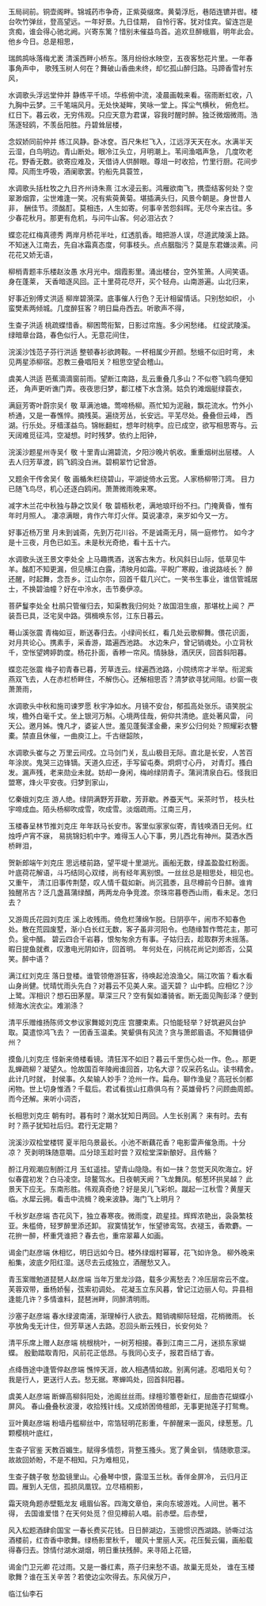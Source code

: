 <!-- { "loadSidebar": true } -->
玉局祠前。铜壶阁畔。锦城药市争奇，正紫萸缀席。黄菊浮卮，巷陌连镳并辔。楼台吹竹弹丝，登高望远。一年好景。九日佳期， 自怜行客。犹对佳宾。留连岂是贪痴，谁会得心驰北阙。兴寄东篱？惜别未催益鸟首。追欢旦醉蛾眉，明年此会。他乡今日。总是相思，

瑞鹧鸪咏落梅尤袤
清溪西畔小桥东。落月纷纷水映空，五夜客愁花片里。一年春事角声中， 歌残玉树人何在？舞破山香曲未终，却忆孤山醉归路。马蹄香雪衬东风，

水调歌头浮远堂仲并
静练平千顷。华栋俯中流，凌晨画戟来看。宿雨断虹收，八九胸中云梦。三千笔端风月。无处快凝眸，笑咏一堂上。挥尘气横秋， 俯危栏。红日下。暮云收，无穷伟观。只应天意为君谋，容我时醒时醉。独泛微烟微雨。浩荡逐轻鸥，不羡岳阳胜。丹碧耸层楼，

念奴娇同前仲并
练江风静。卧冰奁。百尺朱栏飞入，江远浮天天在水。水满半天云湿，白鸟明边。青山断处。眼冷江头立，月明潮上。苇间渔唱声急， 几度吹老花。野香无数。欲寄应难及，天借诗人供醉眼。尊俎一时收拾，竹里行厨。花间步障。风雨生呼吸，酒阑歌罢。钓船先具蓑笠，

水调歌头括杜牧之九日齐州诗朱熹
江水浸云影。鸿雁欲南飞，携壶结客何处？空翠渺烟霏，尘世难逢一笑。况有紫萸黄菊。堪插满头归，风景今朝是。身世昔人非， 酬佳节。须酩酊。莫相违，人生如寄。何事辛苦怨斜晖。无尽今来古往。多少春花秋月。那更有危机，与问牛山客。何必泪沾衣？

蝶恋花红梅真德秀
两岸月桥花半吐，红透肌香。暗把游人误，尽道武陵溪上路。不知迷入江南去，先自冰霜真态度，何事枝头。点点胭脂污？莫是东君嫌淡素。问花花又娇无语，

柳梢青题丰乐楼赵汝愚
水月光中。烟霞影里。涌出楼台，空外笙箫。人间笑语。身在蓬莱， 天香暗逐风回。正十里荷花尽开，买个轻舟。山南游遍。山北归来，

好事近别傅丈洪适
柳岸碧漪深。底事催人行色？无计相留情话。只别愁如织， 小蛮樊素两倾城。几度醉狂客？明日扁舟西去。听歌声不得，

生查子洪适
桃疏蝶惜香。柳困莺衔絮，日影过帘旌。多少闲愁绪。 红绽武陵溪。绿暗章台路，春色似行人。无意花间住，

浣溪沙饯范子芬行洪适
整顿春衫欲跨鞍。一杯相属少开颜。愁蛾不似旧时弯， 未见两星添柳宿。忍教三叠唱阳关？相思空望会稽山。

虞美人洪适
芭蕉滴滴窗前雨。望断江南路，乱云重叠几多山？不似卷飞鸥鸟便知还， 角声更听谯门弄。夜夜思归梦，鄱江楼下水含漪。姑负钓滩烟艇绿蓑衣，

满庭芳寄叶蔚宗吴亻敬
草满池塘。莺啼杨柳。燕忙知为泥融，飘花流水。竹外小桥通，又是一春憔悴。摘残英。遍绕芳丛，长安远。平芜尽处。叠叠但云峰， 西湖。行乐处。牙樯漾益鸟。锦帐翻虹，想年时桃李。应已成空，欲写相思寄与。云天阔难觅征鸿，空凝想。时时残梦。依约上阳钟，

浣溪沙题星州寺吴亻敬
十里青山溯碧流，夕阳沙晚片帆收。重重烟树出层楼。 人去人归芳草渡，鸥飞鸥没白洲。碧桐翠竹记曾游。

又题余干传舍吴亻敬
画楯朱栏绕碧山，平湖徙倚水云宽。人家杨柳带汀湾。 目力已随飞鸟尽，机心还逐白鸥闲。萧萧微雨晚来寒。

减字木兰花中秋独与静之饮吴亻敬
碧梧秋老，满地琅玕纷不扫。门掩黄昏，惟有年时月照人。 凄凉满眼，肯作六年灯火伴。莫说凄凉，来岁如今又一方。

好事近杨万里
月未到诚斋，先到万花川谷。不是诚斋无月，隔一庭修竹。 如今才是十三夜，月色已如玉。未是秋光奇绝，看十五十六。

水调歌头送王景文李处全
上马趣携酒，送客古朱方。秋风斜日山际，低草见牛羊。酩酊不知更漏，但见横江白露，清映月如霜。平睨广寒殿，谁说路岐长？ 醉还醒，时起舞，念吾乡。江山尔尔，回首千载几兴亡。一笑书生事业，谁信管城居士，不换碧油幢？好在中泠水，击节奏伊凉。

菩萨鬘李处全
杜鹃只管催归去，知渠教我归何处？故国泪生痕，那堪枕上闻？ 严装吾已具，泛宅吴中路。弭楫唤东邻，江东日暮云。

蓦山溪张震
青梅如豆，断送春归去。小绿间长红，看几处云歌柳舞。偎花识面，对月共论心。携素手，采香游，踏遍西池路。 水边朱户，曾记销魂处。小立背秋千，空怅望娉婷韵度。杨花扑面，香糁一帘风。情脉脉，酒厌厌，回首斜阳暮。

蝶恋花张震
梅子初青春已暮，芳草连云。绿遍西池路，小院绣帘才半举。衔泥紫燕双飞去，人在赤栏桥畔住，不解伤心。还解相思否？清梦欲寻犹间阻。纱窗一夜萧萧雨，

水调歌头中秋和施司谏罗愿
秋宇净如水。月镜不安台，郁孤高处张乐。语笑脱尘埃，檐外白毫千丈。坐上银河万斛。心境两佳哉，俯仰共清绝。底处著风雷， 问天公。邀月姊。愧凡才，婆娑人世。羞见蓬鬓漾金罍，来岁公归何处？照耀彩衣簪橐。禁直且休催，一曲庾江上。千古继韶陔，

水调歌头崔与之
万里云间戍。立马剑门关，乱山极目无际。直北是长安，人苦百年涂炭。鬼哭三边锋镝。天道久应还，手写留屯奏。炯炯寸心丹， 对青灯。搔白发。漏声残，老来勋业未就。妨却一身闲，梅岭绿阴青子。蒲涧清泉白石。怪我旧盟寒，烽火平安夜。归梦到家山，

忆秦娥刘克庄
游人绝。绿阴满野芳菲歇，芳菲歇。养蚕天气。采茶时节， 枝头杜宇啼成血。陌头杨柳吹成雪，吹成雪。淡烟疏雨。江南三月，

玉楼春呈林节推刘克庄
年年跃马长安市。客里似家家似寄，青钱唤酒日无何。红烛呼卢宵不寐， 易挑锦妇机中字。难得玉人心下事，男儿西北有神州。莫洒水西桥畔泪，

贺新郎端午刘克庄
思远楼前路，望平堤十里湖光。画船无数，绿盖盈盈红粉面。叶底荷花解语，斗巧结同心双缕，尚有经年离别恨。一丝丝总是相思处，相见也。又重午， 清江旧事传荆楚，叹人情千载如新。尚沉菰黍，且尽樽前今日醉。谁肯独醒吊古？泛几盏菖蒲绿醑，两两龙舟争竞渡。奈珠帘暮卷西山雨，看未足。怎归去？

又游周氏花园刘克庄
溪上收残雨。倚危栏薄绵乍脱。日阴亭午，闹市不知春色处。散在荒园废墅，渐小白长红无数，客子虽非河阳令。也随缘暂作莺花主，那可负。瓮中醑。 碧云四合千岩暮，恨匆匆余方有事。子姑归去，趁取群芳未摇落。暇日提鱼就煮，叹激电光阴如许，回首明。 年何处在，问桃花尚记刘郎否，公莫笑。醉中语？

满江红刘克庄
落日登楼。谁管领倦游狂客，待唤起沧浪渔父。隔江吹笛？看水看山身尚健。忧晴忧雨头先白？对暮云不见美人来。遥天碧？ 山中鹤。应相忆？沙上鹭。浑相识？想石田茅屋。草深三尺？空有鬓如潘骑省。断无面见陶彭泽？便到倾海水浣衣尘。难湔涤？

清平乐赠维扬陈师文参议家舞姬刘克庄
宫腰束素。只怕能轻举？好筑避风台护取。莫遣惊鸿飞去？ 一团香玉温柔。笑颦俱有风流？贪与萧郎眉语。不知舞错伊州？

摸鱼儿刘克庄
怪新来倚楼看镜。清狂浑不如旧？暮云千里伤心处一作。色。。那更乱蝉疏柳？凝望久。怆故国百年陵阙谁回首，功名大谬？叹采药名山。读书精舍。此计几时就， 封侯事。久矣输人妙手？沧州一作。扁舟。聊作渔叟？高冠长剑都闲物。世上切身惟酒？千载后。君试看拔山扛鼎俱乌有？英雄骨朽？问顾曲周郎。而今还解。来听小词否，

长相思刘克庄
朝有时。暮有时？潮水犹知日两回。人生长别离？ 来有时。去有时？燕子犹知社后归。君行无定期？

浣溪沙双桧堂楼锷
夏半阳乌景最长。小池不断藕花香？电影雷声催急雨。十分凉？ 芡剥明珠随意嚼。瓜分琼玉趁时尝？双桧堂深新酿好。且传觞？

酹江月观潮应制酹江月
玉虹遥挂。望青山隐隐。有如一抹？忽觉天风吹海立。好似春霆初发？白马凌空。琼鳌驾水。日夜朝天阙？飞龙舞凤。郁葱环拱吴越？ 此景天下应无。东南形胜。伟观真奇绝？好是吴儿飞彩帜。蹴起一江秋雪？黄屋天临。水犀云拥。看击中流楫？晚来波静。海门飞上明月？

千秋岁赵彦端
杏花风下，独立春寒夜。微雨度，疏星挂。辉辉浓艳出，袅袅繁枝亚。朱槛倚，轻罗醉里添还卸。 寂寞情犹乍，怅望骖鸾驾。衣褪玉，香欺麝。一花拚一醉，杯重凭谁把？春去也，重帘翠幕人如画。

谒金门赵彦端
休相忆，明日远如今日。楼外绿烟村幂幂，花飞如许急。 柳外晚来船集，波底夕阳红湿。送尽去云成独立，酒醒愁又入。

青玉案赠勉道琵琶人赵彦端
当年万里龙沙路，载多少离愁去？冷压层帘云不度。芙蓉双带，垂杨娇髻，弦索初调处。 花凝玉立东风暮，曾记江边丽人句。异县相逢能几许？多情谁料，琵琶洲畔，同醉清明雨。

沙塞子赵彦端
春水绿波南浦，渐理棹行人欲去。黯销魂柳际轻烟，花梢微雨。 长亭放角戋无计住，但芳草迷人去路。忍回头断云残日，长安何处？

清平乐席上赠人赵彦端
桃根桃叶，一树芳相接。春到江南三二月，迷损东家蝴蝶。 殷勤踏取青阳，风前花正低昂。与我同心支子，报君百结丁香。

点绛唇途中逢管倅赵彦端
憔悴天涯，故人相遇情如故。别离何遽。忍唱阳关句？ 我是行人，更送行人去。愁无据。寒蝉鸣处，回首斜阳暮。

虞美人赵彦端
断蝉高柳斜阳处，池阁丝丝雨。绿檀珍簟卷新红，屈曲杏花蝴蝶小屏风。 春山叠叠秋波漫，收拾残针线。又成娇困倚檀郎，无事更抛莲子打鸳鸯。

豆叶黄赵彦端
粉墙丹槛柳丝中，帘箔轻明花影重，午醉醒来一面风，绿葱葱。几颗樱桃叶底红，

生查子官鉴
天教百媚生。赋得多情怨，背整玉搔头。宽了黄金钏， 情随歌意深。故故回娇盼，不是不相知。只为难相见，

生查子魏子敬
愁盈镜里山。心叠琴中恨，露湿玉兰秋。香伴金屏冷， 云归月正圆。雁到人无信，孤损凤凰钗。立尽梧桐影，

霜天晓角题赤壁甄龙友
峨眉仙客。四海文章伯，来向东坡游戏。人间世。著不得， 去国谁爱惜？在天何处觅？但见樽前人唱。前赤壁。后赤壁，

风入松题酒肆俞国宝
一春长费买花钱。日日醉湖边，玉骢惯识西湖路。骄嘶过沽酒楼前，红杏香中歌舞。绿杨影里秋千， 暖风十里丽人天。花压鬓云偏，画船载得春归去。馀情付湖水湖烟，明日重扶残醉。来寻陌上花钿，

谒金门卫元卿
花过雨。又是一番红素，燕子归来愁不语。故巢无觅处， 谁在玉楼歌舞？谁在玉关辛苦？若使边尘吹得去。东风侯万户，

临江仙李石
